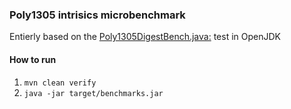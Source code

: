 ### Poly1305 intrisics microbenchmark

Entierly based on the [Poly1305DigestBench.java:](https://github.com/openjdk/jdk/blob/master/test/micro/org/openjdk/bench/javax/crypto/full/Poly1305DigestBench.java) test in OpenJDK

#### How to run
1. `mvn clean verify`
2. `java -jar target/benchmarks.jar`